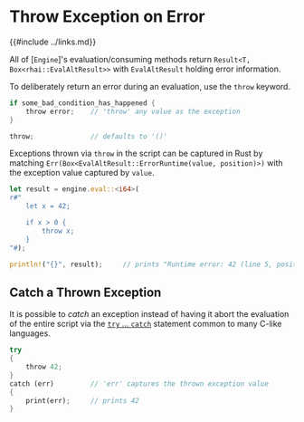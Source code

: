 Throw Exception on Error
=======================

{{#include ../links.md}}

All of [`Engine`]'s evaluation/consuming methods return `Result<T, Box<rhai::EvalAltResult>>`
with `EvalAltResult` holding error information.

To deliberately return an error during an evaluation, use the `throw` keyword.

```rust , no_run
if some_bad_condition_has_happened {
    throw error;    // 'throw' any value as the exception
}

throw;              // defaults to '()'
```

Exceptions thrown via `throw` in the script can be captured in Rust by matching
`Err(Box<EvalAltResult::ErrorRuntime(value, position)>)` with the exception value
captured by `value`.

```rust , no_run
let result = engine.eval::<i64>(
r#"
    let x = 42;

    if x > 0 {
        throw x;
    }
"#);

println!("{}", result);     // prints "Runtime error: 42 (line 5, position 15)"
```


Catch a Thrown Exception
------------------------

It is possible to _catch_ an exception instead of having it abort the evaluation
of the entire script via the [`try` ... `catch`]({{rootUrl}}/language/try-catch.md)
statement common to many C-like languages.

```rust , no_run
try
{
    throw 42;
}
catch (err)         // 'err' captures the thrown exception value
{
    print(err);     // prints 42
}
```
